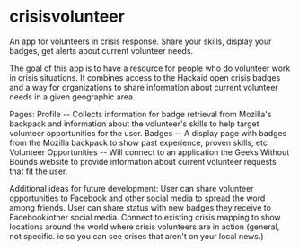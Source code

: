 crisisvolunteer
===============

An app for volunteers in crisis response. Share your skills, display your badges, get alerts about current volunteer needs.


The goal of this app is to have a resource for people who do volunteer work in crisis situations. It combines access to the Hackaid open crisis badges and a way for organizations to share information about current volunteer needs in a given geographic area.

Pages:
     Profile -- Collects information for badge retrieval from Mozilla's backpack and information about the volunteer's skills to help target volunteer opportunities for the user.
     Badges -- A display page with badges from the Mozilla backpack to show past experience, proven skills, etc
     Volunteer Opportunities -- Will connect to an application the Geeks Without Bounds website to provide information about current volunteer requests that fit the user.
     
     
Additional ideas for future development:
      User can share volunteer opportunities to Facebook and other social media to spread the word among friends.
      User can share status with new badges they receive to Facebook/other social media.
      Connect to existing crisis mapping to show locations around the world where crisis volunteers are in action (general, not specific. ie so you can see crises that aren't on your local news.)
      
